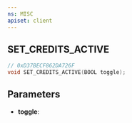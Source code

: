```yaml
---
ns: MISC
apiset: client
---
```

## SET_CREDITS_ACTIVE

```c
// 0xD37BECF862DA726F
void SET_CREDITS_ACTIVE(BOOL toggle);
```


## Parameters
* **toggle**:



